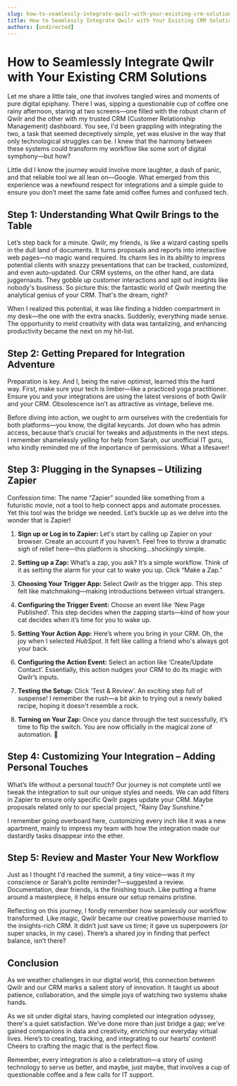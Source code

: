```yaml
---
slug: how-to-seamlessly-integrate-qwilr-with-your-existing-crm-solutions
title: How to Seamlessly Integrate Qwilr with Your Existing CRM Solutions
authors: [undirected]
---
```



# How to Seamlessly Integrate Qwilr with Your Existing CRM Solutions

Let me share a little tale, one that involves tangled wires and moments of pure digital epiphany. There I was, sipping a questionable cup of coffee one rainy afternoon, staring at two screens—one filled with the robust charm of Qwilr and the other with my trusted CRM (Customer Relationship Management) dashboard. You see, I'd been grappling with integrating the two, a task that seemed deceptively simple, yet was elusive in the way that only technological struggles can be. I knew that the harmony between these systems could transform my workflow like some sort of digital symphony—but how?

Little did I know the journey would involve more laughter, a dash of panic, and that reliable tool we all lean on—Google. What emerged from this experience was a newfound respect for integrations and a simple guide to ensure you don’t meet the same fate amid coffee fumes and confused tech.

## Step 1: Understanding What Qwilr Brings to the Table

Let’s step back for a minute. Qwilr, my friends, is like a wizard casting spells in the dull land of documents. It turns proposals and reports into interactive web pages—no magic wand required. Its charm lies in its ability to impress potential clients with snazzy presentations that can be tracked, customized, and even auto-updated. Our CRM systems, on the other hand, are data juggernauts. They gobble up customer interactions and spit out insights like nobody's business. So picture this: the fantastic world of Qwilr meeting the analytical genius of your CRM. That's the dream, right?

When I realized this potential, it was like finding a hidden compartment in my desk—the one with the extra snacks. Suddenly, everything made sense. The opportunity to meld creativity with data was tantalizing, and enhancing productivity became the next on my hit-list.

## Step 2: Getting Prepared for Integration Adventure

Preparation is key. And I, being the naive optimist, learned this the hard way. First, make sure your tech is limber—like a practiced yoga practitioner. Ensure you and your integrations are using the latest versions of both Qwilr and your CRM. Obsolescence isn’t as attractive as vintage, believe me.

Before diving into action, we ought to arm ourselves with the credentials for both platforms—you know, the digital keycards. Jot down who has admin access, because that’s crucial for tweaks and adjustments in the next steps. I remember shamelessly yelling for help from Sarah, our unofficial IT guru, who kindly reminded me of the importance of permissions. What a lifesaver!

## Step 3: Plugging in the Synapses – Utilizing Zapier

Confession time: The name “Zapier” sounded like something from a futuristic movie, not a tool to help connect apps and automate processes. Yet this tool was the bridge we needed. Let’s buckle up as we delve into the wonder that is Zapier!

1. **Sign up or Log in to Zapier:** Let's start by calling up Zapier on your browser. Create an account if you haven’t. Feel free to throw a dramatic sigh of relief here—this platform is shocking...shockingly simple.
   
2. **Setting up a Zap:** What’s a zap, you ask? It’s a simple workflow. Think of it as setting the alarm for your cat to wake you up. Click “Make a Zap.”

3. **Choosing Your Trigger App:** Select *Qwilr* as the trigger app. This step felt like matchmaking—making introductions between virtual strangers.

4. **Configuring the Trigger Event:** Choose an event like ‘New Page Published’. This step decides when the zapping starts—kind of how your cat decides when it’s time for you to wake up.

5. **Setting Your Action App:** Here’s where you bring in your CRM. Oh, the joy when I selected *HubSpot*. It felt like calling a friend who's always got your back.

6. **Configuring the Action Event:** Select an action like ‘Create/Update Contact’. Essentially, this action nudges your CRM to do its magic with Qwilr’s inputs.

7. **Testing the Setup:** Click ‘Test & Review’. An exciting step full of suspense! I remember the rush—a bit akin to trying out a newly baked recipe, hoping it doesn't resemble a rock.

8. **Turning on Your Zap:** Once you dance through the test successfully, it’s time to flip the switch. You are now officially in the magical zone of automation. 🎉

## Step 4: Customizing Your Integration – Adding Personal Touches

What’s life without a personal touch? Our journey is not complete until we tweak the integration to suit our unique styles and needs. We can add filters in Zapier to ensure only specific Qwilr pages update your CRM. Maybe proposals related only to our special project, "Rainy Day Sunshine."

I remember going overboard here, customizing every inch like it was a new apartment, mainly to impress my team with how the integration made our dastardly tasks disappear into the ether.

## Step 5: Review and Master Your New Workflow

Just as I thought I'd reached the summit, a tiny voice—was it my conscience or Sarah’s polite reminder?—suggested a review. Documentation, dear friends, is the finishing touch. Like putting a frame around a masterpiece, it helps ensure our setup remains pristine.

Reflecting on this journey, I fondly remember how seamlessly our workflow transformed. Like magic, Qwilr became our creative powerhouse married to the insights-rich CRM. It didn’t just save us time; it gave us superpowers (or super snacks, in my case). There’s a shared joy in finding that perfect balance, isn’t there?

## Conclusion

As we weather challenges in our digital world, this connection between Qwilr and our CRM marks a salient story of innovation. It taught us about patience, collaboration, and the simple joys of watching two systems shake hands.

As we sit under digital stars, having completed our integration odyssey, there's a quiet satisfaction. We’ve done more than just bridge a gap; we’ve gained companions in data and creativity, enriching our everyday virtual lives. Here’s to creating, tracking, and integrating to our hearts’ content! Cheers to crafting the magic that is the perfect flow. 

Remember, every integration is also a celebration—a story of using technology to serve us better, and maybe, just maybe, that involves a cup of questionable coffee and a few calls for IT support.